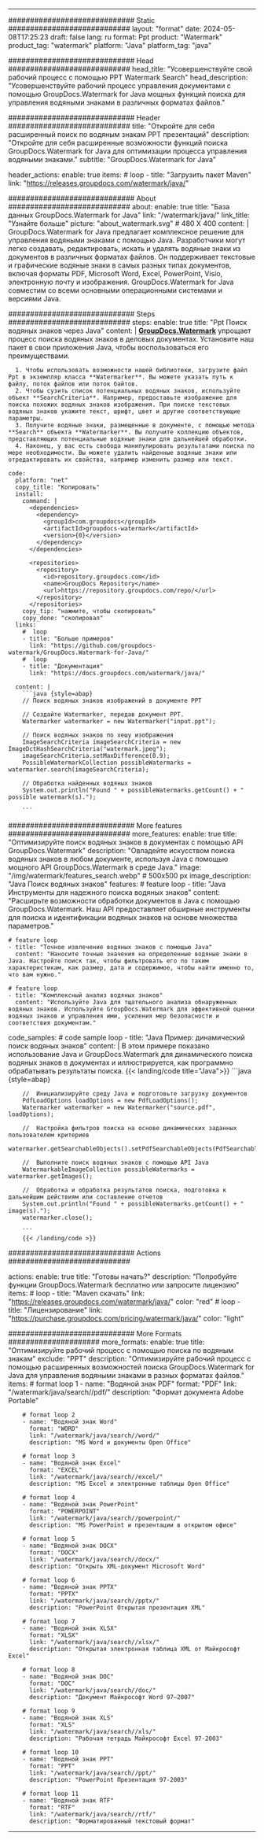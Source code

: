 
---
############################# Static ############################
layout: "format"
date:  2024-05-08T17:25:23
draft: false
lang: ru
format: Ppt
product: "Watermark"
product_tag: "watermark"
platform: "Java"
platform_tag: "java"

############################# Head ############################
head_title: "Усовершенствуйте свой рабочий процесс с помощью PPT Watermark Search"
head_description: "Усовершенствуйте рабочий процесс управления документами с помощью GroupDocs.Watermark for Java мощных функций поиска для управления водяными знаками в различных форматах файлов."

############################# Header ############################
title: "Откройте для себя расширенный поиск по водяным знакам PPT презентаций" 
description: "Откройте для себя расширенные возможности функций поиска GroupDocs.Watermark for Java для оптимизации процесса управления водяными знаками."
subtitle: "GroupDocs.Watermark for Java" 

header_actions:
  enable: true
  items:
    #  loop
    - title: "Загрузить пакет Maven"
      link: "https://releases.groupdocs.com/watermark/java/"
      
############################# About ############################
about:
    enable: true
    title: "База данных GroupDocs.Watermark for Java"
    link: "/watermark/java/"
    link_title: "Узнайте больше"
    picture: "about_watermark.svg" # 480 X 400
    content: |
       GroupDocs.Watermark for Java предлагает комплексное решение для управления водяными знаками с помощью Java. Разработчики могут легко создавать, редактировать, искать и удалять водяные знаки из документов в различных форматах файлов. Он поддерживает текстовые и графические водяные знаки в самых разных типах документов, включая форматы PDF, Microsoft Word, Excel, PowerPoint, Visio, электронную почту и изображения. GroupDocs.Watermark for Java совместим со всеми основными операционными системами и версиями Java.

############################# Steps ############################
steps:
    enable: true
    title: "Ppt Поиск водяных знаков через Java"
    content: |
      **[GroupDocs.Watermark](https://products.groupdocs.com/watermark/java/)** упрощает процесс поиска водяных знаков в деловых документах. Установите наш пакет в свои приложения Java, чтобы воспользоваться его преимуществами.
      
      1. Чтобы использовать возможности нашей библиотеки, загрузите файл Ppt в экземпляр класса **Watermarker**. Вы можете указать путь к файлу, поток файлов или поток байтов.
      2. Чтобы сузить список потенциальных водяных знаков, используйте объект **SearchCriteria**. Например, предоставьте изображение для поиска похожих водяных знаков изображения. При поиске текстовых водяных знаков укажите текст, шрифт, цвет и другие соответствующие параметры.
      3. Получите водяные знаки, размещенные в документе, с помощью метода **Search** объекта **Watermarker**. Вы получите коллекцию объектов, представляющих потенциальные водяные знаки для дальнейшей обработки.
      4. Наконец, у вас есть свобода манипулировать результатами поиска по мере необходимости. Вы можете удалить найденные водяные знаки или отредактировать их свойства, например изменить размер или текст.
   
    code:
      platform: "net"
      copy_title: "Копировать"
      install:
        command: |
          <dependencies>
            <dependency>
              <groupId>com.groupdocs</groupId>
              <artifactId>groupdocs-watermark</artifactId>
              <version>{0}</version>
            </dependency>
          </dependencies>

          <repositories>
            <repository>
              <id>repository.groupdocs.com</id>
              <name>GroupDocs Repository</name>
              <url>https://repository.groupdocs.com/repo/</url>
            </repository>
          </repositories>
        copy_tip: "нажмите, чтобы скопировать"
        copy_done: "скопировал"
      links:
        #  loop
        - title: "Больше примеров"
          link: "https://github.com/groupdocs-watermark/GroupDocs.Watermark-for-Java/"
        #  loop
        - title: "Документация"
          link: "https://docs.groupdocs.com/watermark/java/"
          
      content: |
        ```java {style=abap}
        // Поиск водяных знаков изображений в документе PPT

        // Создайте Watermarker, передав документ PPT.
        Watermarker watermarker = new Watermarker("input.ppt");
        
        // Поиск водяных знаков по хешу изображения
        ImageSearchCriteria imageSearchCriteria = new ImageDctHashSearchCriteria("watermark.jpeg");
        imageSearchCriteria.setMaxDifference(0.9);
        PossibleWatermarkCollection possibleWatermarks = watermarker.search(imageSearchCriteria);

        // Обработка найденных водяных знаков
        System.out.println("Found " + possibleWatermarks.getCount() + " possible watermark(s).");
        
        ```          
        
############################# More features ############################
more_features:
  enable: true
  title: "Оптимизируйте поиск водяных знаков в документах с помощью API GroupDocs.Watermark"
  description: "Овладейте искусством поиска водяных знаков в любом документе, используя Java с помощью мощного API GroupDocs.Watermark в среде Java."
  image: "/img/watermark/features_search.webp" # 500x500 px
  image_description: "Java Поиск водяных знаков"
  features:
    # feature loop
    - title: "Java Инструменты для надежного поиска водяных знаков"
      content: "Расширьте возможности обработки документов в Java с помощью GroupDocs.Watermark. Наш API предоставляет обширные инструменты для поиска и идентификации водяных знаков на основе множества параметров."

    # feature loop
    - title: "Точное извлечение водяных знаков с помощью Java"
      content: "Наносите точные значения на определенные водяные знаки в Java. Настройте поиск так, чтобы фильтровать его по таким характеристикам, как размер, дата и содержимое, чтобы найти именно то, что вам нужно."

    # feature loop
    - title: "Комплексный анализ водяных знаков"
      content: "Используйте Java для тщательного анализа обнаруженных водяных знаков. Используйте GroupDocs.Watermark для эффективной оценки водяных знаков и управления ими, усиления мер безопасности и соответствия документам."
      
  code_samples:
    # code sample loop
    - title: "Java Пример: динамический поиск водяных знаков"
      content: |
        В этом примере показано использование Java и GroupDocs.Watermark для динамического поиска водяных знаков в документах и иллюстрируется, как программно обрабатывать результаты поиска.
        {{< landing/code title="Java">}}
        ```java {style=abap}
        
        //  Инициализируйте среду Java и подготовьте загрузку документов
        PdfLoadOptions loadOptions = new PdfLoadOptions();
        Watermarker watermarker = new Watermarker("source.pdf", loadOptions);

        //  Настройка фильтров поиска на основе динамических заданных пользователем критериев
        watermarker.getSearchableObjects().setPdfSearchableObjects(PdfSearchableObjects.AttachedImages);

        //  Выполните поиск водяных знаков с помощью API Java
        WatermarkableImageCollection possibleWatermarks = watermarker.getImages();

        //  Обработка и обработка результатов поиска, подготовка к дальнейшим действиям или составление отчетов
        System.out.println("Found " + possibleWatermarks.getCount() + " image(s).");
        watermarker.close();

        ```
        {{< /landing/code >}}


############################# Actions ############################

actions:
  enable: true
  title: "Готовы начать?"
  description: "Попробуйте функции GroupDocs.Watermark бесплатно или запросите лицензию"
  items:
    #  loop
    - title: "Maven скачать"
      link: "https://releases.groupdocs.com/watermark/java/"
      color: "red"
        #  loop
    - title: "Лицензирование"
      link: "https://purchase.groupdocs.com/pricing/watermark/java/"
      color: "light"


############################# More Formats #####################
more_formats:
    enable: true
    title: "Оптимизируйте рабочий процесс с помощью поиска по водяным знакам"
    exclude: "PPT"
    description: "Оптимизируйте рабочий процесс с помощью расширенных возможностей поиска GroupDocs.Watermark for Java для управления водяными знаками в разных форматах файлов."
    items: 
        # format loop 1
        - name: "Водяной знак PDF"
          format: "PDF"
          link: "/watermark/java/search//pdf/"
          description: "Формат документа Adobe Portable"

        # format loop 2
        - name: "Водяной знак Word"
          format: "WORD"
          link: "/watermark/java/search//word/"
          description: "MS Word и документы Open Office"
          
        # format loop 3
        - name: "Водяной знак Excel"
          format: "EXCEL"
          link: "/watermark/java/search//excel/"
          description: "MS Excel и электронные таблицы Open Office"

        # format loop 4
        - name: "Водяной знак PowerPoint"
          format: "POWERPOINT"
          link: "/watermark/java/search//powerpoint/"
          description: "MS PowerPoint и презентации в открытом офисе"

        # format loop 5
        - name: "Водяной знак DOCX"
          format: "DOCX"
          link: "/watermark/java/search//docx/"
          description: "Открыть XML-документ Microsoft Word"
          
        # format loop 6
        - name: "Водяной знак PPTX"
          format: "PPTX"
          link: "/watermark/java/search//pptx/"
          description: "PowerPoint Открытая презентация XML"
          
        # format loop 7
        - name: "Водяной знак XLSX"
          format: "XLSX"
          link: "/watermark/java/search//xlsx/"
          description: "Открытая электронная таблица XML от Майкрософт Excel"

        # format loop 8
        - name: "Водяной знак DOC"
          format: "DOC"
          link: "/watermark/java/search//doc/"
          description: "Документ Майкрософт Word 97—2007"

        # format loop 9
        - name: "Водяной знак XLS"
          format: "XLS"
          link: "/watermark/java/search//xls/"
          description: "Рабочая тетрадь Майкрософт Excel 97-2003"

        # format loop 10
        - name: "Водяной знак PPT"
          format: "PPT"
          link: "/watermark/java/search//ppt/"
          description: "PowerPoint Презентация 97-2003"

        # format loop 11
        - name: "Водяной знак RTF"
          format: "RTF"
          link: "/watermark/java/search//rtf/"
          description: "Форматированный текстовый формат"

---